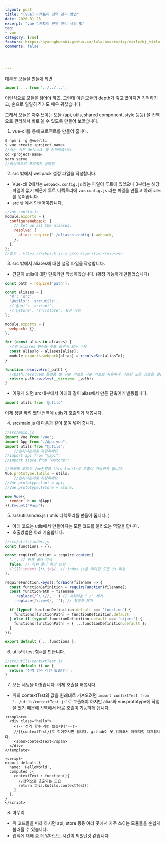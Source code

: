 ```yaml
---
layout: post
title: "[vue] 디렉토리 전역 관리 방법"
date: 2020-01-25
excerpt: "vue 디렉토리 전역 관리 세팅 법"
tag:
- vue
category: [vue]
feature: https://kyounghwan01.github.io/lala/assets/img/title/bj_title.jpg
comments: false




---
```


대부분 모듈을 만들게 되면

```js
import ... from '../../...';
```

이런식으로 모듈을 읽어야 하죠. 그런데 이런 모듈의 depth가 깊고 많아지면 기억하기고, 손으로 일일히 적기도 매우 귀찮습니다.

그래서 오늘은 자주 쓰이는 모듈 (api, utils, shared component, style 등등) 을 전역으로 관리해서 바로 쓸 수 있도록 만들어 보겠습니다.

1. vue-cli를 통해 프로젝트를 만들어 줍니다.

```js
$ npm i -g @vue/cli
$ vue create <project-name>
//저는 기본 default 를 선택했습니다
cd <project-name>
yarn serve
//정상적으로 프로젝트 실행됨
```

2. src 밖에서 webpack 설정 파일을 작성합니다.

- Vue-cli 2에서는 `webpack.config.js` 라는 파일이 루트에 있었으나 3부터는 해당 파일이 없기 때문에 루트 디렉토리에 `vue.config.js` 라는 파일을 만들고 아래 코드를 넣어줍니다.
- src `밖` 에서 만들어야합니다.

```js
//vue.config.js
module.exports = {
  configureWebpack: {
    // Set up all the aliases.
    resolve: {
      alias: require('./aliases.config').webpack,
    },
  },
};
//참고 : https://webpack.js.org/configuration/resolve/
```

3. src 밖에서 aliases에 대한 설정 파일을 작성합니다.

- 간단히 utils에 대한 단축키만 작성하겠습니다. (확장 가능하게 만들었습니다)

```js
const path = require('path');

const aliases = {
  '@': 'src',
  '@utils': 'src/utils',
  //'@api': 'src/api',
  //'@store': 'src/store', 확장 가능
};

module.exports = {
  webpack: {},
};

for (const alias in aliases) {
  //위 aliases 변수를 루프 돌면서 모두 적용
  const aliasTo = aliases[alias];
  module.exports.webpack[alias] = resolveSrc(aliasTo);
}

function resolveSrc(_path) {
  //path.resolve로 플랫폼 별 구분 기호를 구분 기호로 사용하여 지정된 모든 경로를 결합한 다음 결과 경로를 정규화합니다.
  return path.resolve(__dirname, _path);
}

```

- 이렇게 되면 src 내부에서 아래와 같이 alias에서 만든 단축어가 발동됩니다.

```js
import utils from '@utils'
```

이제 정말 하려 했던 전역에 utils가 호출되게 해봅시다.

4. src/main.js 에 다음과 같이 붙여 넣어 줍니다.

```js
//src/main.js
import Vue from "vue";
import App from "./App.vue";
import utils from "@utils";
	//원하시는대로 확장하세요
//import api from "@api";
//import store from "@store";

//아래의 코드로 Vue전역에 this.$utils로 호출이 가능하게 됩니다.
Vue.prototype.$utils = utils;
	//원하시는대로 확장하세요
//Vue.prototype.$api = api;
//Vue.prototype.$store = store;

new Vue({
  render: h => h(App)
}).$mount("#app");
```

5. srs/utils/index.js ( utils 디렉토리를 만들어 줍니다. ) 

- 아래 코드는 utils에서 만들어지는 모든 코드를 불러오는 역할을 합니다.
- 호출방법은 아래 기술합니다.

```js
//src/utils/index.js
const functions = {};

const requireFunction = require.context(
  '.', // 현재 폴더 검색
  false, // 하위 폴더 확인 안함
  /^((?!index).)*\.js$/, // index.js를 제외한 모든 js 파일
);

requireFunction.keys().forEach(filename => {
  const functionDefinition = requireFunction(filename);
  const functionPath = filename
    .replace(/^\.\//, '') // 시작부분 "./" 제거
    .replace(/\.\w+$/, ''); // 확장자 제거

  if (typeof functionDefinition.default === 'function') {
    functions[functionPath] = functionDefinition.default;
  } else if (typeof functionDefinition.default === 'object') {
    functions[functionPath] = { ...functionDefinition.default };
  }
});

export default { ...functions };

```

6. utils의 test 함수를 만듭니다.

```js
//src/utils/contextTest.js
export default () => {
  return '전역 함수 리턴 됬습니다';
}
```

7. 모든 세팅을 마쳤습니다. 이제 호출을 해봅시다

- 위의 contextTest의 값을 원래대로 가져오려면 `import contextTest from '../utils/contextTest.js'`로 호출해야 하지만 alias와 vue.prototype에 작업을 했기 때문에 전역에서 바로 호출이 가능하게 됩니다.

```vue
<template>
  <div class="hello">
    <!--'전역 함수 리턴 됬습니다'--!>
    //{{contextText}}로 적어주시면 됩니다. github이 못 읽어와서 아래처럼 대체합니다. 
    <span>contextText</span>
  </div>
</template>

<script>
export default {
  name: 'HelloWorld',
  computed :{
    contextText : function(){
      //전역으로 호출되는 모습
      return this.$utils.contextTest()
    }
  },
}
</script>
```



8. 마무리

- 위 코드들을 따라 하시면 api, store 등등 여러 곳에서 자주 쓰이는 모듈들을 손쉽게 불러올 수 있습니다.
- 웹팩에 대해 좀 더 알아보는 시간이 되었던것 같습니다.
